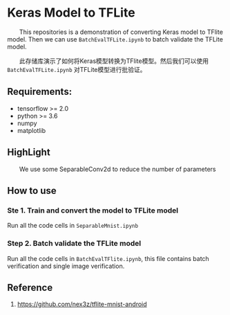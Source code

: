 # Keras Model to TFLite

&emsp;&emsp;This repositories is a demonstration of converting Keras model to TFlite model. Then we can use `BatchEvalTFLite.ipynb` to batch validate the TFLite model.

&emsp;&emsp;此存储库演示了如何将Keras模型转换为TFlite模型。然后我们可以使用 `BatchEvalTFLite.ipynb` 对TFLite模型进行批验证。

## Requirements:

- tensorflow >= 2.0
- python >= 3.6
- numpy
- matplotlib

## HighLight

&emsp;&emsp;We use some SeparableConv2d to reduce the number of parameters

## How to use

### Ste 1. Train and convert the model to TFLite model

Run all the code cells in `SeparableMnist.ipynb`

### Step 2. Batch validate the TFLite model

Run all the code cells in `BatchEvalTFlite.ipynb`, this file contains batch verification and single image verification.

## Reference

1. https://github.com/nex3z/tflite-mnist-android